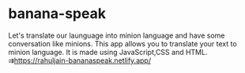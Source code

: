 # banana-speak
Let's translate our launguage into minion language and have some conversation like minions.
This app allows you to translate your text to minion language.
It is made using JavaScript,CSS and HTML.
⇉https://rahuljain-bananaspeak.netlify.app/

